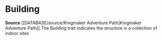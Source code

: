﻿---
id: '442'
name: Building
rarity: Common
source: '[[DATABASE/source/Kingmaker Adventure Path|Kingmaker Adventure Path]]'
trait:
- Building
type: Trait

---
# Building

**Source** [[DATABASE/source/Kingmaker Adventure Path|Kingmaker Adventure Path]]
The Building trait indicates the structure is a collection of indoor sites